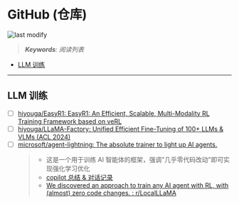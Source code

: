 GitHub (仓库)
===
<!--START_SECTION:badge-->

![last modify](https://img.shields.io/static/v1?label=last%20modify&message=2025-08-21%2012%3A39%3A06&color=yellowgreen&style=flat-square)

<!--END_SECTION:badge-->
<!--info
date: 2025-08-17 05:06:50
top: false
draft: false
hidden: true
level: 0
tag: [read]
-->

> ***Keywords**: 阅读列表*

<!--START_SECTION:paper_title-->
<!--END_SECTION:paper_title-->

<!--START_SECTION:toc-->
- [LLM 训练](#llm-训练)
<!--END_SECTION:toc-->

---


## LLM 训练

- [ ] [hiyouga/EasyR1: EasyR1: An Efficient, Scalable, Multi-Modality RL Training Framework based on veRL](https://github.com/hiyouga/EasyR1?tab=readme-ov-file)
- [ ] [hiyouga/LLaMA-Factory: Unified Efficient Fine-Tuning of 100+ LLMs & VLMs (ACL 2024)](https://github.com/hiyouga/LLaMA-Factory)
- [ ] [microsoft/agent-lightning: The absolute trainer to light up AI agents.](https://github.com/microsoft/agent-lightning?tab=readme-ov-file)
    > - 这是一个用于训练 AI 智能体的框架，强调"几乎零代码改动"即可实现强化学习优化
    > - [copilot 总结 & 对话记录](https://copilot.microsoft.com/chats/eD9rbbcPJivsoUeSvenZb)
    > - [We discovered an approach to train any AI agent with RL, with (almost) zero code changes. : r/LocalLLaMA](https://www.reddit.com/r/LocalLLaMA/comments/1m9m670/we_discovered_an_approach_to_train_any_ai_agent/)